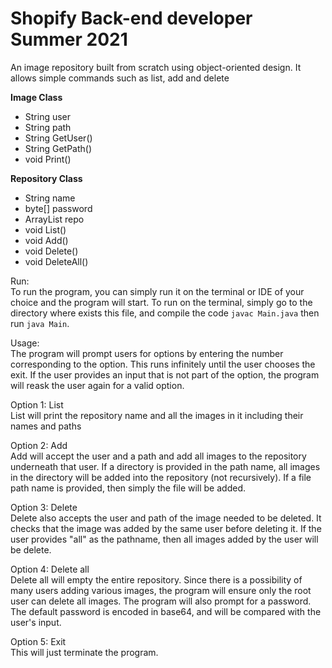 # Shopify Back-end developer Summer 2021
An image repository built from scratch using object-oriented design. It allows simple commands such as list, add and delete

**Image Class**
- String user
- String path
- String GetUser()
- String GetPath()
- void Print()

**Repository Class**
- String name
- byte[] password
- ArrayList repo
- void List()
- void Add()
- void Delete()
- void DeleteAll()

Run:\
To run the program, you can simply run it on the terminal or IDE of your choice and the program will start. To run on the terminal, simply go to the directory where exists this file, and compile the code `javac Main.java` then run `java Main`.

Usage:\
The program will prompt users for options by entering the number corresponding to the option. This runs infinitely until the user chooses the exit. If the user provides an input that is not part of the option, the program will reask the user again for a valid option.

Option 1: List\
List will print the repository name and all the images in  it including their names and paths

Option 2: Add\
Add will accept the user and a path and add all images to the repository underneath that user. If a directory is provided in the path name, all images in the directory will be added into the repository (not recursively). If a file path name is provided, then simply the file will be added.

Option 3: Delete\
Delete also accepts the user and path of the image needed to be deleted. It checks that the image was added by the same user before deleting it. If the user provides "all" as the pathname, then all images added by the user will be delete.

Option 4: Delete all\
Delete all will empty the entire repository. Since there is a possibility of many users adding various images, the program will ensure only the root user can delete all images. The program will also prompt for a password. The default password is encoded in base64, and will be compared with the user's input.

Option 5: Exit\
This will just terminate the program.
